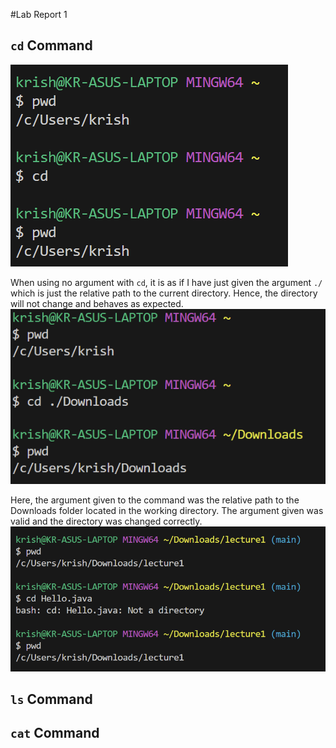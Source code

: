 #Lab Report 1

## `cd` Command
![Image](lab11.png)

When using no argument with `cd`, it is as if I have just given the argument `./` which is just the relative path to the current directory. Hence, the directory will not change and behaves as expected.
![Image](lab12.png)

Here, the argument given to the command was the relative path to the Downloads folder located in the working directory. The argument given was valid and the directory was changed correctly. 
![Image](lab13.png)
## `ls` Command

## `cat` Command


